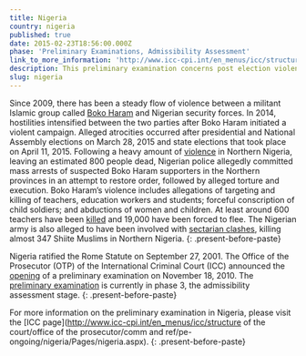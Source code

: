 ```yaml
---
title: Nigeria
country: nigeria
published: true
date: 2015-02-23T18:56:00.000Z
phase: 'Preliminary Examinations, Admissibility Assessment'
link_to_more_information: 'http://www.icc-cpi.int/en_menus/icc/structure%20of%20the%20court/office%20of%20the%20prosecutor/comm%20and%20ref/pe-ongoing/nigeria/Pages/nigeria.aspx'
description: This preliminary examination concerns post election violence as well as the terrorist acts of the militant group known as Boko Haram. The preliminary examination is currently in the admissibility assessment stage.
slug: nigeria
---
```



Since 2009, there has been a steady flow of violence between a militant Islamic group called [Boko Haram](http://www.bbc.com/news/world-africa-13809501) and Nigerian security forces. In 2014, hostilities intensified between the two parties after Boko Haram initiated a violent campaign. Alleged atrocities occurred after presidential and National Assembly elections on March 28, 2015 and state elections that took place on April 11, 2015. Following a heavy amount of [violence](http://www.ibtimes.com/nigeria-election-violence-2015-dozens-killed-attacks-opposing-candidates-supporters-1861484) in Northern Nigeria, leaving an estimated 800 people dead, Nigerian police allegedly committed mass arrests of suspected Boko Haram supporters in the Northern provinces in an attempt to restore order, followed by alleged torture and execution. Boko Haram’s violence includes allegations of targeting and killing of teachers, education workers and students; forceful conscription of child soldiers; and abductions of women and children. At least around 600 teachers have been [killed](http://www.ibtimes.com/boko-haram-has-killed-600-nigerian-teachers-displaced-19000-teachers-union-2128622) and 19,000 have been forced to flee. The Nigerian army is also alleged to have been involved with [sectarian clashes](http://www.wsj.com/articles/nigerian-army-killed-347-shiite-muslims-during-clash-investigation-finds-1460493168), killing almost 347 Shiite Muslims in Northern Nigeria.
{: .present-before-paste}

Nigeria ratified the Rome Statute on September 27, 2001. The Office of the Prosecutor (OTP) of the International Criminal Court (ICC) announced the [opening](https://www.icc-cpi.int/iccdocs/otp/OTP_Weekly_Briefing_64-ENG.pdf) of a preliminary examination on November 18, 2010. The [preliminary examination](https://www.icc-cpi.int/iccdocs/otp/OTP-PE-rep-2015-Eng.pdf) is currently in phase 3, the admissibility assessment stage.
{: .present-before-paste}

For more information on the preliminary examination in Nigeria, please visit the [ICC page](http://www.icc-cpi.int/en_menus/icc/structure of the court/office of the prosecutor/comm and ref/pe-ongoing/nigeria/Pages/nigeria.aspx).
{: .present-before-paste}